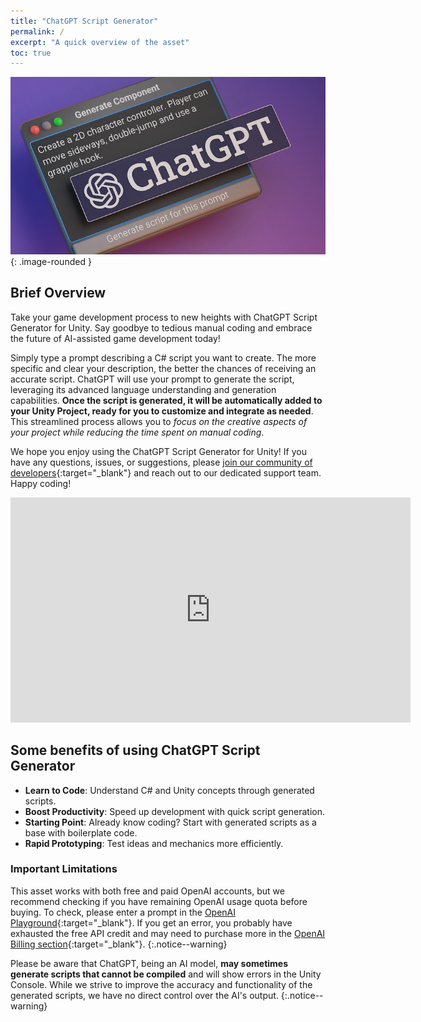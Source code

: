 ```yaml
---
title: "ChatGPT Script Generator"
permalink: /
excerpt: "A quick overview of the asset"
toc: true
---
```


<!--
**<span style="font-size:larger;">[Full documentation online](https://chatgpt.dustyroom.com)</span>**<br/>We strongly encourage you to read the documentation online. It is much more readable and contains more information than this page.
{: .notice--warning}
-->

![](../assets/images/banners/sg-banner-1.png){: .image-rounded }

## Brief Overview
Take your game development process to new heights with ChatGPT Script Generator for Unity. Say goodbye to tedious manual coding and embrace the future of AI-assisted game development today!

<!--ChatGPT Script Generator is a Unity asset that allows you to generate C# scripts using [OpenAI's GPT-3](https://openai.com/blog/openai-api/){:target="_blank"} language model.-->

Simply type a prompt describing a C# script you want to create. The more specific and clear your description, the better the chances of receiving an accurate script. ChatGPT will use your prompt to generate the script, leveraging its advanced language understanding and generation capabilities. **Once the script is generated, it will be automatically added to your Unity Project, ready for you to customize and integrate as needed**. This streamlined process allows you to _focus on the creative aspects of your project while reducing the time spent on manual coding_.

We hope you enjoy using the ChatGPT Script Generator for Unity! If you have any questions, issues, or suggestions, please [join our community of developers](https://discord.gg/xqfh46kKfw){:target="_blank"} and reach out to our dedicated support team. Happy coding!

<iframe width="640" height="360" src="https://www.youtube.com/embed/cNq-uCBq5yU" title="YouTube video player" frameborder="0" allow="accelerometer; autoplay; clipboard-write; encrypted-media; gyroscope; picture-in-picture" allowfullscreen></iframe>

## Some benefits of using ChatGPT Script Generator

- **Learn to Code**: Understand C# and Unity concepts through generated scripts.
- **Boost Productivity**: Speed up development with quick script generation.
- **Starting Point**: Already know coding? Start with generated scripts as a base with boilerplate code.
- **Rapid Prototyping**: Test ideas and mechanics more efficiently.
<!-- - **Enhance Creativity**: Explore new approaches with AI suggestions. -->

### Important Limitations

This asset works with both free and paid OpenAI accounts, but we recommend checking if you have remaining OpenAI usage quota before buying. To check, please enter a prompt in the [OpenAI Playground](https://platform.openai.com/playground){:target="_blank"}. If you get an error, you probably have exhausted the free API credit and may need to purchase more in the [OpenAI Billing section](https://platform.openai.com/account/billing/overview){:target="_blank"}.
{:.notice--warning}

Please be aware that ChatGPT, being an AI model, **may sometimes generate scripts that cannot be compiled** and will show errors in the Unity Console. While we strive to improve the accuracy and functionality of the generated scripts, we have no direct control over the AI's output.
{:.notice--warning}